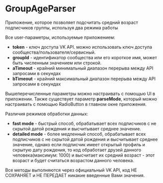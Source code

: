 # GroupAgeParser
Приложение, которое позволяет подсчитать средний возраст подписчиков группы, используя два режима работы

Все user-параметры, используемые приложением:
  - **token** - ключ доступа VK API. можно использовать ключ доступа сообщества/пользователя/сервисный.
  - **groupId** - идентификатор сообщества или его короткое имя, может быть численным значением или строкой.
  - **aTimeout** - крайний минимальный диапазон перерыва между API запросами в секундах
  - **bTimeout** - крайний максимальный диапазон перерыва между API запросами в секундах

Вышеперечисленные параметры можно настраивать с помощью UI в приложении.
Также существует параметр **parseMode**, который можно настраивать с помощью RadioButton в главном окне приложения.

Различия режимов обработки данных:
  - **fast mode** - быстрый способ, обрабатывает всех подписчиков с не скрытой датой рождения и высчитывает среднее значение.
  - **detailed mode** - более медленный способ, обрабатывает всех подписчиков с не скрытой датой рождения и высчитывает среднее значение, однако если подписчик имеет открытый профиль и скрытую дату рождения, то код обработает друзей данного человека(максимум: 1000) и высчитает их средний возраст - этот возраст и будет считаться возрастом данного человека.

Все методы выполняются через официальный VK API, код НЕ СОХРАНЯЕТ и НЕ ПЕРЕДАЕТ никакие введенные Вами значения.

